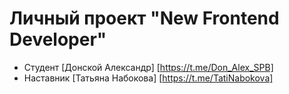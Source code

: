 # Личный проект "New Frontend Developer"

* Студент [Донской Александр] [https://t.me/Don_Alex_SPB]
* Наставник  [Татьяна Набокова] [https://t.me/TatiNabokova]
